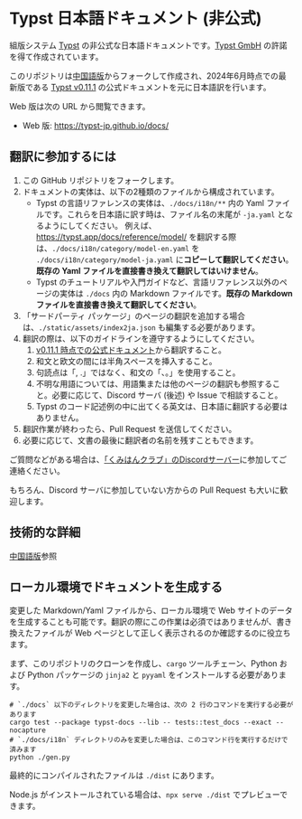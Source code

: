 # Typst 日本語ドキュメント (非公式)

組版システム [Typst](https://typst.app/docs) の非公式な日本語ドキュメントです。[Typst GmbH](https://typst.app/legal/) の許諾を得て作成されています。

このリポジトリは[中国語版](https://github.com/typst-doc-cn/typst-doc-cn.github.io)からフォークして作成され、2024年6月時点での最新版である [Typst v0.11.1](https://typst.app/docs/changelog/#v0.11.1) の公式ドキュメントを元に日本語訳を行います。

Web 版は次の URL から閲覧できます。
- Web 版: https://typst-jp.github.io/docs/

## 翻訳に参加するには

1. この GitHub リポジトリをフォークします。
1. ドキュメントの実体は、以下の2種類のファイルから構成されています。
    - Typst の言語リファレンスの実体は、`./docs/i18n/**` 内の Yaml ファイルです。これらを日本語に訳す時は、ファイル名の末尾が `-ja.yaml` となるようにしてください。
    例えば、https://typst.app/docs/reference/model/ を翻訳する際は、`./docs/i18n/category/model-en.yaml` を `./docs/i18n/category/model-ja.yaml` に**コピーして翻訳してください**。**既存の Yaml ファイルを直接書き換えて翻訳してはいけません**。
    - Typst のチュートリアルや入門ガイドなど、言語リファレンス以外のページの実体は `./docs` 内の Markdown ファイルです。**既存の Markdown ファイルを直接書き換えて翻訳してください**。
1. 「サードパーティ パッケージ」のページの翻訳を追加する場合は、`./static/assets/index2ja.json` も編集する必要があります。
1. 翻訳の際は、以下のガイドラインを遵守するようにしてください。
    1. [v0.11.1 時点での公式ドキュメント](https://github.com/typst/typst/tree/v0.11.1/docs)から翻訳すること。
    1. 和文と欧文の間には半角スペースを挿入すること。
    1. 句読点は「, .」ではなく、和文の「、。」を使用すること。
    1. 不明な用語については、用語集または他のページの翻訳も参照すること。必要に応じて、Discord サーバ (後述) や Issue で相談すること。
    1. Typst のコード記述例の中に出てくる英文は、日本語に翻訳する必要はありません。
1. 翻訳作業が終わったら、Pull Request を送信してください。
1. 必要に応じて、文書の最後に翻訳者の名前を残すこともできます。

ご質問などがある場合は、[「くみはんクラブ」のDiscordサーバー](https://discord.gg/9xF7k4aAuH)に参加してご連絡ください。

もちろん、Discord サーバに参加していない方からの Pull Request も大いに歓迎します。

## 技術的な詳細

[中国語版](https://github.com/typst-doc-cn/typst-doc-cn.github.io?tab=readme-ov-file#%E6%8A%80%E6%9C%AF%E7%BB%86%E8%8A%82)参照

## ローカル環境でドキュメントを生成する

変更した Markdown/Yaml ファイルから、ローカル環境で Web サイトのデータを生成することも可能です。翻訳の際にこの作業は必須ではありませんが、書き換えたファイルが Web ページとして正しく表示されるのか確認するのに役立ちます。

まず、このリポジトリのクローンを作成し、`cargo` ツールチェーン、Python および Python パッケージの `jinja2` と `pyyaml` をインストールする必要があります。
```
# `./docs` 以下のディレクトリを変更した場合は、次の 2 行のコマンドを実行する必要があります
cargo test --package typst-docs --lib -- tests::test_docs --exact --nocapture
# `./docs/i18n` ディレクトリのみを変更した場合は、このコマンド行を実行するだけで済みます
python ./gen.py
```

最終的にコンパイルされたファイルは `./dist` にあります。

Node.js がインストールされている場合は、`npx serve ./dist` でプレビューできます。
